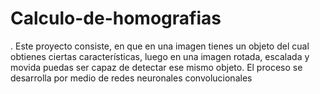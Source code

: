 # Calculo-de-homografias
. Este proyecto consiste, en que en una imagen  tienes un objeto del cual obtienes ciertas características, luego en  una imagen rotada, escalada y movida puedas ser capaz de  detectar ese mismo objeto. El proceso se desarrolla por medio de  redes neuronales convolucionales
